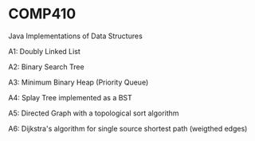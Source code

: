 # COMP410
Java Implementations of Data Structures

A1: Doubly Linked List

A2: Binary Search Tree

A3: Minimum Binary Heap (Priority Queue)

A4: Splay Tree implemented as a BST

A5: Directed Graph with a topological sort algorithm 

A6: Dijkstra's algorithm for single source shortest path (weigthed edges)
